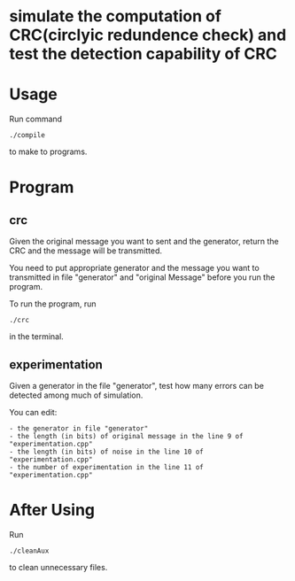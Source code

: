# simulate the computation of CRC(circlyic redundence check) and test the detection capability of CRC

# Usage

Run command

    ./compile

to make to programs.

# Program

## crc

Given the original message you want to sent and the generator, return the CRC and the message will be transmitted.

You need to put appropriate generator and the message you want to transmitted in file "generator" and "original Message" before you run the program.

To run the program, run

    ./crc

in the terminal.

## experimentation

Given a generator in the file "generator", test how many errors can be detected among much of simulation.

You can edit:

	- the generator in file "generator"
	- the length (in bits) of original message in the line 9 of "experimentation.cpp"
	- the length (in bits) of noise in the line 10 of "experimentation.cpp"
	- the number of experimentation in the line 11 of "experimentation.cpp"

# After Using

Run

    ./cleanAux

to clean unnecessary files.
